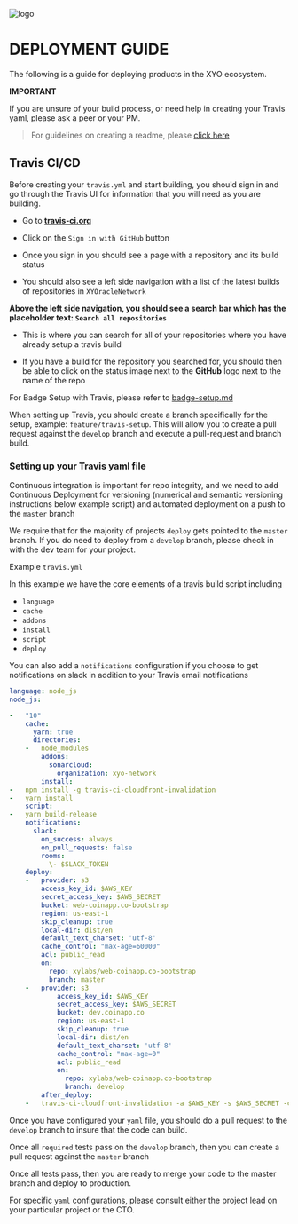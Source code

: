 [logo]: https://cdn.xy.company/img/brand/XY_Logo_GitHub.png

![logo]

# DEPLOYMENT GUIDE

The following is a guide for deploying products in the XYO ecosystem.

**IMPORTANT** 

If you are unsure of your build process, or need help in creating your Travis yaml, please ask a peer or your PM. 

> For guidelines on creating a readme, please [click here](readme-guide.md)

## Travis CI/CD

Before creating your `travis.yml` and start building, you should sign in and go through the Travis UI for information that you will need as you are building. 

-   Go to **[travis-ci.org](https://travis-ci.org)**

-   Click on the `Sign in with GitHub` button 

-   Once you sign in you should see a page with a repository and its build status

-   You should also see a left side navigation with a list of the latest builds  of repositories in `XYOracleNetwork`

**Above the left side navigation, you should see a search bar which has the placeholder text: `Search all repositories`**

-   This is where you can search for all of your repositories where you have already setup a travis build

-   If you have a build for the repository you searched for, you should then be able to click on the status image next to the **GitHub** logo next to the name of the repo

For Badge Setup with Travis, please refer to [badge-setup.md](badge-setup)

When setting up Travis, you should create a branch specifically for the setup, example: `feature/travis-setup`. This will allow you to create a pull request against the `develop` branch and execute a pull-request and branch build.

### Setting up your Travis yaml file

Continuous integration is important for repo integrity, and we need to add Continuous Deployment for versioning (numerical and semantic versioning instructions below example script) and automated deployment on a push to the `master` branch

We require that for the majority of projects `deploy` gets pointed to the `master` branch. If you do need to deploy from a `develop` branch, please check in with the dev team for your project.

Example `travis.yml`

In this example we have the core elements of a travis build script including
- `language`
- `cache`
- `addons`
- `install`
- `script`
- `deploy`

You can also add a `notifications` configuration if you choose to get notifications on slack in addition to your Travis email notifications


```yaml
language: node_js
node_js:

-   "10"
    cache:
      yarn: true
      directories:
    -   node_modules
        addons:
          sonarcloud:
            organization: xyo-network
        install:
-   npm install -g travis-ci-cloudfront-invalidation
-   yarn install
    script:
-   yarn build-release
    notifications:
      slack:
        on_success: always
        on_pull_requests: false
        rooms: 
          \- $SLACK_TOKEN
    deploy:
    -   provider: s3
        access_key_id: $AWS_KEY
        secret_access_key: $AWS_SECRET
        bucket: web-coinapp.co-bootstrap
        region: us-east-1
        skip_cleanup: true
        local-dir: dist/en
        default_text_charset: 'utf-8'
        cache_control: "max-age=60000"
        acl: public_read
        on:
          repo: xylabs/web-coinapp.co-bootstrap
          branch: master
    -   provider: s3
            access_key_id: $AWS_KEY
            secret_access_key: $AWS_SECRET
            bucket: dev.coinapp.co
            region: us-east-1
            skip_cleanup: true
            local-dir: dist/en
            default_text_charset: 'utf-8'
            cache_control: "max-age=0"
            acl: public_read
            on:
              repo: xylabs/web-coinapp.co-bootstrap
              branch: develop
        after_deploy:
    -   travis-ci-cloudfront-invalidation -a $AWS_KEY -s $AWS_SECRET -c $AWS_CLOUDFRONT_DIST_ID -i '/\*' -b $TRAVIS_BRANCH -p $TRAVIS_PULL_REQUEST -o master

```

Once you have configured your `yaml` file, you should do a pull request to the `develop` branch to insure that the code can build. 

Once all `required` tests pass on the `develop` branch, then you can create a pull request against the `master` branch

Once all tests pass, then you are ready to merge your code to the master branch and deploy to production.

For specific `yaml` configurations, please consult either the project lead on your particular project or the CTO.

